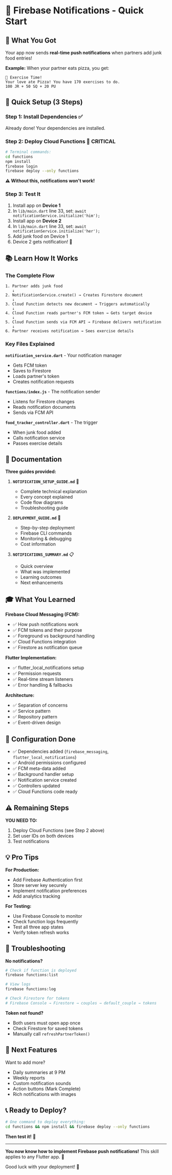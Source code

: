 # 🔔 Firebase Notifications - Quick Start

## 🎉 What You Got

Your app now sends **real-time push notifications** when partners add junk food entries!

**Example:**
When your partner eats pizza, you get:
```
💪 Exercise Time!
Your love ate Pizza! You have 170 exercises to do.
100 JR + 50 SQ + 20 PU
```

## 🚀 Quick Setup (3 Steps)

### Step 1: Install Dependencies ✅
Already done! Your dependencies are installed.

### Step 2: Deploy Cloud Functions 🔴 CRITICAL

```bash
# Terminal commands:
cd functions
npm install
firebase login
firebase deploy --only functions
```

**⚠️ Without this, notifications won't work!**

### Step 3: Test It

1. Install app on **Device 1**
2. In `lib/main.dart` line 33, set: `await notificationService.initialize('him');`
3. Install app on **Device 2**  
4. In `lib/main.dart` line 33, set: `await notificationService.initialize('her');`
5. Add junk food on Device 1
6. Device 2 gets notification! 🎊

## 📚 Learn How It Works

### The Complete Flow

```
1. Partner adds junk food
   ↓
2. NotificationService.create() → Creates Firestore document
   ↓
3. Cloud Function detects new document → Triggers automatically
   ↓
4. Cloud Function reads partner's FCM token → Gets target device
   ↓
5. Cloud Function sends via FCM API → Firebase delivers notification
   ↓
6. Partner receives notification → Sees exercise details
```

### Key Files Explained

**`notification_service.dart`** - Your notification manager
- Gets FCM token
- Saves to Firestore
- Loads partner's token
- Creates notification requests

**`functions/index.js`** - The notification sender
- Listens for Firestore changes
- Reads notification documents
- Sends via FCM API

**`food_tracker_controller.dart`** - The trigger
- When junk food added
- Calls notification service
- Passes exercise details

## 📖 Documentation

**Three guides provided:**

1. **`NOTIFICATION_SETUP_GUIDE.md`** 📘
   - Complete technical explanation
   - Every concept explained
   - Code flow diagrams
   - Troubleshooting guide

2. **`DEPLOYMENT_GUIDE.md`** 🚀
   - Step-by-step deployment
   - Firebase CLI commands
   - Monitoring & debugging
   - Cost information

3. **`NOTIFICATIONS_SUMMARY.md`** 📋
   - Quick overview
   - What was implemented
   - Learning outcomes
   - Next enhancements

## 🎓 What You Learned

**Firebase Cloud Messaging (FCM):**
- ✅ How push notifications work
- ✅ FCM tokens and their purpose
- ✅ Foreground vs background handling
- ✅ Cloud Functions integration
- ✅ Firestore as notification queue

**Flutter Implementation:**
- ✅ flutter_local_notifications setup
- ✅ Permission requests
- ✅ Real-time stream listeners
- ✅ Error handling & fallbacks

**Architecture:**
- ✅ Separation of concerns
- ✅ Service pattern
- ✅ Repository pattern
- ✅ Event-driven design

## 🔧 Configuration Done

- ✅ Dependencies added (`firebase_messaging`, `flutter_local_notifications`)
- ✅ Android permissions configured
- ✅ FCM meta-data added
- ✅ Background handler setup
- ✅ Notification service created
- ✅ Controllers updated
- ✅ Cloud Functions code ready

## ⚠️ Remaining Steps

**YOU NEED TO:**
1. Deploy Cloud Functions (see Step 2 above)
2. Set user IDs on both devices
3. Test notifications

## 💡 Pro Tips

**For Production:**
- Add Firebase Authentication first
- Store server key securely
- Implement notification preferences
- Add analytics tracking

**For Testing:**
- Use Firebase Console to monitor
- Check function logs frequently
- Test all three app states
- Verify token refresh works

## 🐛 Troubleshooting

**No notifications?**
```bash
# Check if function is deployed
firebase functions:list

# View logs
firebase functions:log

# Check Firestore for tokens
# Firebase Console → Firestore → couples → default_couple → tokens
```

**Token not found?**
- Both users must open app once
- Check Firestore for saved tokens
- Manually call `refreshPartnerToken()`

## 🎯 Next Features

Want to add more?
- Daily summaries at 9 PM
- Weekly reports
- Custom notification sounds
- Action buttons (Mark Complete)
- Rich notifications with images

## 📞 Ready to Deploy?

```bash
# One command to deploy everything:
cd functions && npm install && firebase deploy --only functions
```

**Then test it!** 🚀

---

**You now know how to implement Firebase push notifications!** This skill applies to any Flutter app. 💪

Good luck with your deployment! 🎉

